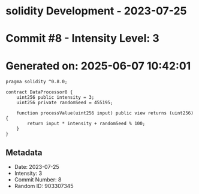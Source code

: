 ﻿# solidity Development - 2023-07-25
# Commit #8 - Intensity Level: 3
# Generated on: 2025-06-07 10:42:01
```solidity
pragma solidity ^0.8.0;

contract DataProcessor8 {
    uint256 public intensity = 3;
    uint256 private randomSeed = 455195;

    function processValue(uint256 input) public view returns (uint256) {
        return input * intensity + randomSeed % 100;
    }
}
```
## Metadata
- Date: 2023-07-25
- Intensity: 3
- Commit Number: 8
- Random ID: 903307345
